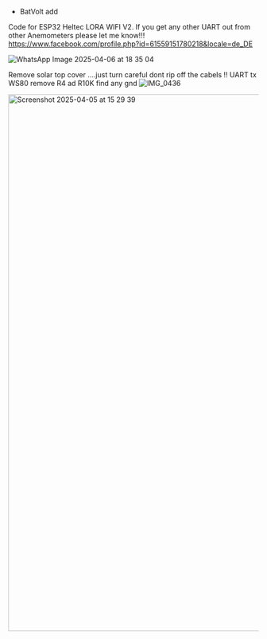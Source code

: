 - BatVolt add

Code for ESP32 Heltec LORA WIFI V2.
If you get any other UART out from other Anemometers please let me know!!!
https://www.facebook.com/profile.php?id=61559151780218&locale=de_DE

![WhatsApp Image 2025-04-06 at 18 35 04](https://github.com/user-attachments/assets/67c51c83-f458-42b0-a6a3-06ebc559729e)


Remove solar top cover ....just turn careful dont rip off the cabels !! UART tx WS80 remove R4 ad R10K find any gnd
![IMG_0436](https://github.com/user-attachments/assets/728e4624-3994-4eed-abe3-71bb0919d9c2)

<img width="1078" alt="Screenshot 2025-04-05 at 15 29 39" src="https://github.com/user-attachments/assets/6286f033-66a9-4fc1-b0e0-91873e72be0d" />
